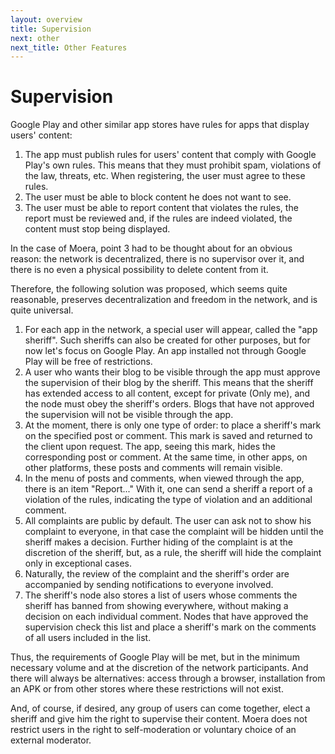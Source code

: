```yaml
---
layout: overview
title: Supervision
next: other
next_title: Other Features
---
```


# Supervision

Google Play and other similar app stores have rules for apps that display users'
content:

1. The app must publish rules for users' content that comply with Google Play's
own rules. This means that they must prohibit spam, violations of the law,
threats, etc. When registering, the user must agree to these rules.
2. The user must be able to block content he does not want to see.
3. The user must be able to report content that violates the rules, the report
must be reviewed and, if the rules are indeed violated, the content must stop
being displayed.

In the case of Moera, point 3 had to be thought about for an obvious reason: the
network is decentralized, there is no supervisor over it, and there is no even
a physical possibility to delete content from it.

Therefore, the following solution was proposed, which seems quite reasonable,
preserves decentralization and freedom in the network, and is quite universal.

1. For each app in the network, a special user will appear, called the "app
sheriff". Such sheriffs can also be created for other purposes, but for now let's
focus on Google Play. An app installed not through Google Play will be free of
restrictions.
2. A user who wants their blog to be visible through the app must approve the
supervision of their blog by the sheriff. This means that the sheriff has extended
access to all content, except for private (Only me), and the node must obey
the sheriff's orders. Blogs that have not approved the supervision will not be
visible through the app.
3. At the moment, there is only one type of order: to place a sheriff's mark on
the specified post or comment. This mark is saved and returned to the client upon
request. The app, seeing this mark, hides the corresponding post or comment. At
the same time, in other apps, on other platforms, these posts and comments will
remain visible.
4. In the menu of posts and comments, when viewed through the app, there is an
item "Report..." With it, one can send a sheriff a report of a violation of the
rules, indicating the type of violation and an additional comment.
5. All complaints are public by default. The user can ask not to show his
complaint to everyone, in that case the complaint will be hidden until the
sheriff makes a decision. Further hiding of the complaint is at the discretion of
the sheriff, but, as a rule, the sheriff will hide the complaint only in
exceptional cases.
6. Naturally, the review of the complaint and the sheriff's order are accompanied
by sending notifications to everyone involved.
7. The sheriff's node also stores a list of users whose comments the sheriff has
banned from showing everywhere, without making a decision on each individual
comment. Nodes that have approved the supervision check this list and place a
sheriff's mark on the comments of all users included in the list.

Thus, the requirements of Google Play will be met, but in the minimum necessary
volume and at the discretion of the network participants. And there will always
be alternatives: access through a browser, installation from an APK or from other
stores where these restrictions will not exist.

And, of course, if desired, any group of users can come together, elect a sheriff
and give him the right to supervise their content. Moera does not restrict users
in the right to self-moderation or voluntary choice of an external moderator.